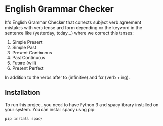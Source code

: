 # English Grammar Checker
It's English Grammar Checker that corrects subject verb agreement mistakes with verb tense and form depending on the keyword in the sentence like (yesterday, today...) where we correct this tenses: 
1. Simple Present
2. Simple Past
3. Present Continuous
4. Past Continuous
5. Future (will)
6. Present Perfect

In addition to the verbs after to (infinitive) and for (verb + ing).

## Installation

To run this project, you need to have Python 3 and spacy library installed on your system. You can install spacy using pip:

```bash
pip install spacy
```
